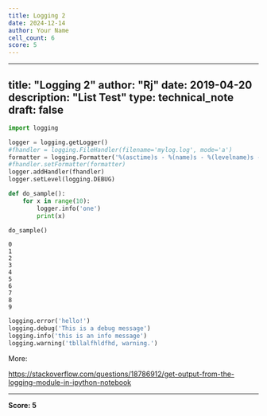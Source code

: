 ```yaml
---
title: Logging 2
date: 2024-12-14
author: Your Name
cell_count: 6
score: 5
---
```


---
title: "Logging 2"
author: "Rj"
date: 2019-04-20
description: "List Test"
type: technical_note
draft: false
---

```python
import logging

logger = logging.getLogger()
#fhandler = logging.FileHandler(filename='mylog.log', mode='a')
formatter = logging.Formatter('%(asctime)s - %(name)s - %(levelname)s - %(message)s')
#fhandler.setFormatter(formatter)
logger.addHandler(fhandler)
logger.setLevel(logging.DEBUG)
```


```python
def do_sample():
    for x in range(10):
        logger.info('one')
        print(x)
```


```python
do_sample()
```

    0
    1
    2
    3
    4
    5
    6
    7
    8
    9



```python
logging.error('hello!')
logging.debug('This is a debug message')
logging.info('this is an info message')
logging.warning('tbllalfhldfhd, warning.')
```

More:

https://stackoverflow.com/questions/18786912/get-output-from-the-logging-module-in-ipython-notebook


---
**Score: 5**